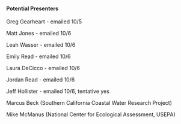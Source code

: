 #### Potential Presenters

Greg Gearheart - emailed 10/5

Matt Jones - emailed 10/6

Leah Wasser - emailed 10/6

Emily Read - emailed 10/6

Laura DeCicco - emailed 10/6

Jordan Read - emailed 10/6

Jeff Hollister - emailed 10/6, tentative yes

Marcus Beck (Southern California Coastal Water Research Project)

Mike McManus (National Center for Ecological Assessment, USEPA)
